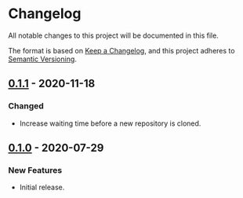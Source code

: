 # Changelog
All notable changes to this project will be documented in this file.

The format is based on [Keep a Changelog](https://keepachangelog.com/en/1.0.0/),
and this project adheres to [Semantic Versioning](https://semver.org/spec/v2.0.0.html).

## [0.1.1] - 2020-11-18

### Changed

* Increase waiting time before a new repository is cloned.

## [0.1.0] - 2020-07-29

### New Features

* Initial release.

[Unreleased]: https://github.com/wearerequired/js/releases/tag/@wearerequired/wordpress-plugin-boilerplate@0.1.1...HEAD
[0.1.1]: https://github.com/wearerequired/js/releases/tag/@wearerequired/wordpress-plugin-boilerplate@0.1.0...https://github.com/wearerequired/js/releases/tag/@wearerequired/wordpress-plugin-boilerplate@0.1.1
[0.1.0]: https://github.com/wearerequired/js/releases/tag/@wearerequired/wordpress-plugin-boilerplate@0.1.0
